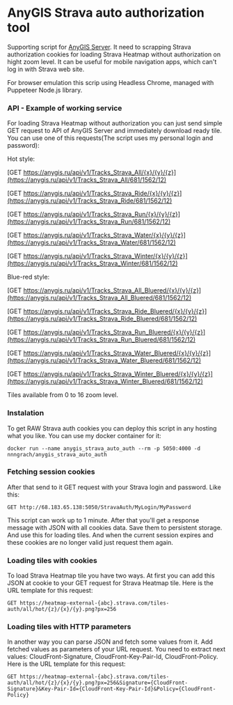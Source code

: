 # AnyGIS Strava auto authorization tool

Supporting script for [AnyGIS Server][00]. It need to scrapping Strava authorization cookies for loading Strava Heatmap without authorization on hight zoom level. It can be useful for mobile navigation apps, which can't log in with Strava web site. 

For browser emulation this scrip using Headless Chrome, managed with Puppeteer Node.js library.


### API - Example of working service

For loading Strava Heatmap without authorization you can just send simple GET request to API of AnyGIS Server and immediately download ready tile. You can use one of this requests(The script uses my personal login and password):

Hot style:

[GET https://anygis.ru/api/v1/Tracks_Strava_All/{x}/{y}/{z}](https://anygis.ru/api/v1/Tracks_Strava_All/681/1562/12)

[GET https://anygis.ru/api/v1/Tracks_Strava_Ride/{x}/{y}/{z}](https://anygis.ru/api/v1/Tracks_Strava_Ride/681/1562/12)

[GET https://anygis.ru/api/v1/Tracks_Strava_Run/{x}/{y}/{z}](https://anygis.ru/api/v1/Tracks_Strava_Run/681/1562/12)

[GET https://anygis.ru/api/v1/Tracks_Strava_Water/{x}/{y}/{z}](https://anygis.ru/api/v1/Tracks_Strava_Water/681/1562/12)

[GET https://anygis.ru/api/v1/Tracks_Strava_Winter/{x}/{y}/{z}](https://anygis.ru/api/v1/Tracks_Strava_Winter/681/1562/12)


Blue-red style:

[GET https://anygis.ru/api/v1/Tracks_Strava_All_Bluered/{x}/{y}/{z}](https://anygis.ru/api/v1/Tracks_Strava_All_Bluered/681/1562/12)

[GET https://anygis.ru/api/v1/Tracks_Strava_Ride_Bluered/{x}/{y}/{z}](https://anygis.ru/api/v1/Tracks_Strava_Ride_Bluered/681/1562/12)

[GET https://anygis.ru/api/v1/Tracks_Strava_Run_Bluered/{x}/{y}/{z}](https://anygis.ru/api/v1/Tracks_Strava_Run_Bluered/681/1562/12)

[GET https://anygis.ru/api/v1/Tracks_Strava_Water_Bluered/{x}/{y}/{z}](https://anygis.ru/api/v1/Tracks_Strava_Water_Bluered/681/1562/12)

[GET https://anygis.ru/api/v1/Tracks_Strava_Winter_Bluered/{x}/{y}/{z}](https://anygis.ru/api/v1/Tracks_Strava_Winter_Bluered/681/1562/12)


Tiles available from 0 to 16 zoom level.



### Instalation

To get RAW Strava auth cookies you can deploy this script in any hosting what you like. You can use my docker container for it:

`docker run --name anygis_strava_auto_auth --rm -p 5050:4000 -d nnngrach/anygis_strava_auto_auth`



### Fetching session cookies


After that send to it GET request with your Strava login and password. Like this:

`GET http://68.183.65.138:5050/StravaAuth/MyLogin/MyPassword`


This script can work up to 1 minute. After that you'll get a response message with JSON with all cookies data. Save them to persistent storage. And use this for loading tiles. And when the current session expires and these cookies are no longer valid just request them again.



### Loading tiles with cookies

To load Strava Heatmap tile you have two ways. At first you can add this JSON at cookie to your GET request for Strava Heatmap tile. Here is the URL template for this request:

`GET https://heatmap-external-{abc}.strava.com/tiles-auth/all/hot/{z}/{x}/{y}.png?px=256`


### Loading tiles with HTTP parameters

In another way you can parse JSON and fetch some values from it. Add fetched values as parameters of your URL request. You need to extract next values: CloudFront-Signature, CloudFront-Key-Pair-Id, CloudFront-Policy. Here is the URL template for this request:

`GET https://heatmap-external-{abc}.strava.com/tiles-auth/all/hot/{z}/{x}/{y}.png?px=256&Signature={CloudFront-Signature}&Key-Pair-Id={CloudFront-Key-Pair-Id}&Policy={CloudFront-Policy}`

[00]: https://github.com/nnngrach/AnyGIS_server